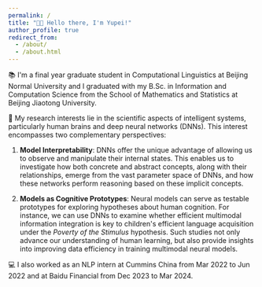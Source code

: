 ```yaml
---
permalink: /
title: "👋🏻 Hello there, I'm Yupei!"
author_profile: true
redirect_from: 
  - /about/
  - /about.html
---
```


📚 I'm a final year graduate student in Computational Linguistics at Beijing Normal University and I graduated with my B.Sc. in Information and Computation Science from the School of Mathematics and Statistics at Beijing Jiaotong University. 

🔬 My research interests lie in the scientific aspects of intelligent systems, particularly human brains and deep neural networks (DNNs). This interest encompasses two complementary perspectives:

1. **Model Interpretability**: DNNs offer the unique advantage of allowing us to observe and manipulate their internal states. This enables us to investigate how both concrete and abstract concepts, along with their relationships, emerge from the vast parameter space of DNNs, and how these networks perform reasoning based on these implicit concepts.

2. **Models as Cognitive Prototypes**: Neural models can serve as testable prototypes for exploring hypotheses about human cognition. For instance, we can use DNNs to examine whether efficient multimodal information integration is key to children's efficient language acquisition under the *Poverty of the Stimulus* hypothesis. Such studies not only advance our understanding of human learning, but also provide insights into improving data efficiency in training multimodal neural models.

💻 I also worked as an NLP intern at Cummins China from Mar 2022 to Jun 2022 and at Baidu Financial from Dec 2023 to Mar 2024.